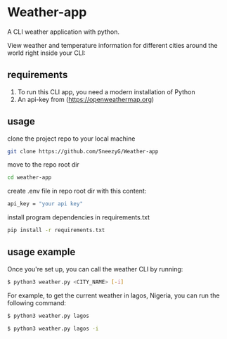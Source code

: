 # Weather-app
A CLI weather application with python.

View weather and temperature information for different cities around the world right inside your CLI:

## requirements
1. To run this CLI app, you need a modern installation of Python
2. An api-key from (https://openweathermap.org)



## usage
clone the project repo to your local machine
  ```bash
  git clone https://github.com/SneezyG/Weather-app
  ```
  
move to the repo root dir
  ```bash
  cd weather-app
  ```

create .env file in repo root dir with this content:
  ```bash
  api_key = "your api key"
  ```
  
install program dependencies in requirements.txt
  ```bash
  pip install -r requirements.txt
  ```
  
  
## usage example
Once you're set up, you can call the weather CLI by running:

```bash
$ python3 weather.py <CITY_NAME> [-i]
```

For example, to get the current weather in lagos, Nigeria, you can run the following command:

```bash
$ python3 weather.py lagos
```
```bash
$ python3 weather.py lagos -i
```


